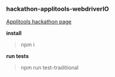 ### hackathon-applitools-webdriverIO
[Applitools hackathon page](https://applitools.com/cross-browser-testing-hackathon-v20-1-instructions/)

**install**
> npm i

**run tests**
> npm run test-traditional
